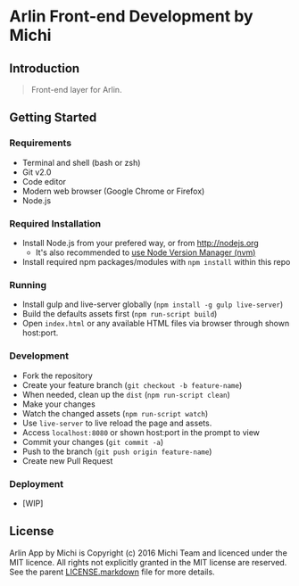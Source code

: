 Arlin Front-end Development by Michi
=========================

Introduction
------------

> Front-end layer for Arlin.

Getting Started
---------------

### Requirements

+ Terminal and shell (bash or zsh)
+ Git v2.0
+ Code editor
+ Modern web browser (Google Chrome or Firefox)
+ Node.js

### Required Installation

+ Install Node.js from your prefered way, or from http://nodejs.org
  + It's also recommended to [use Node Version Manager (nvm)](https://github.com/creationix/nvm)
+ Install required npm packages/modules with `npm install` within this repo

### Running

+ Install gulp and live-server globally (`npm install -g gulp live-server`)
+ Build the defaults assets first (`npm run-script build`)
+ Open `index.html` or any available HTML files via browser through shown host:port.

### Development

+ Fork the repository
+ Create your feature branch (`git checkout -b feature-name`)
+ When needed, clean up the `dist` (`npm run-script clean`)
+ Make your changes
+ Watch the changed assets (`npm run-script watch`)
+ Use `live-server` to live reload the page and assets.
+ Access `localhost:8080` or shown host:port in the prompt to view
+ Commit your changes (`git commit -a`)
+ Push to the branch (`git push origin feature-name`)
+ Create new Pull Request

### Deployment

+ [WIP]

License
-------

Arlin App by Michi is Copyright (c) 2016 Michi Team and licenced under the MIT licence. All rights not explicitly granted in the MIT license are reserved. See the parent [LICENSE.markdown](https://github.com/gunadarma-academy/asde-michi/blob/master/LICENSE.markdown) file for more details.
